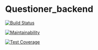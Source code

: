 # Questioner_backend

[![Build Status](https://travis-ci.org/AlvinMugambi/Questioner_backend.svg?branch=develop)](https://travis-ci.org/AlvinMugambi/Questioner_backend)

[![Maintainability](https://api.codeclimate.com/v1/badges/c4e627cf1f50880cb8fb/maintainability)](https://codeclimate.com/github/AlvinMugambi/Questioner_backend/maintainability)

[![Test Coverage](https://api.codeclimate.com/v1/badges/c4e627cf1f50880cb8fb/test_coverage)](https://codeclimate.com/github/AlvinMugambi/Questioner_backend/test_coverage)
